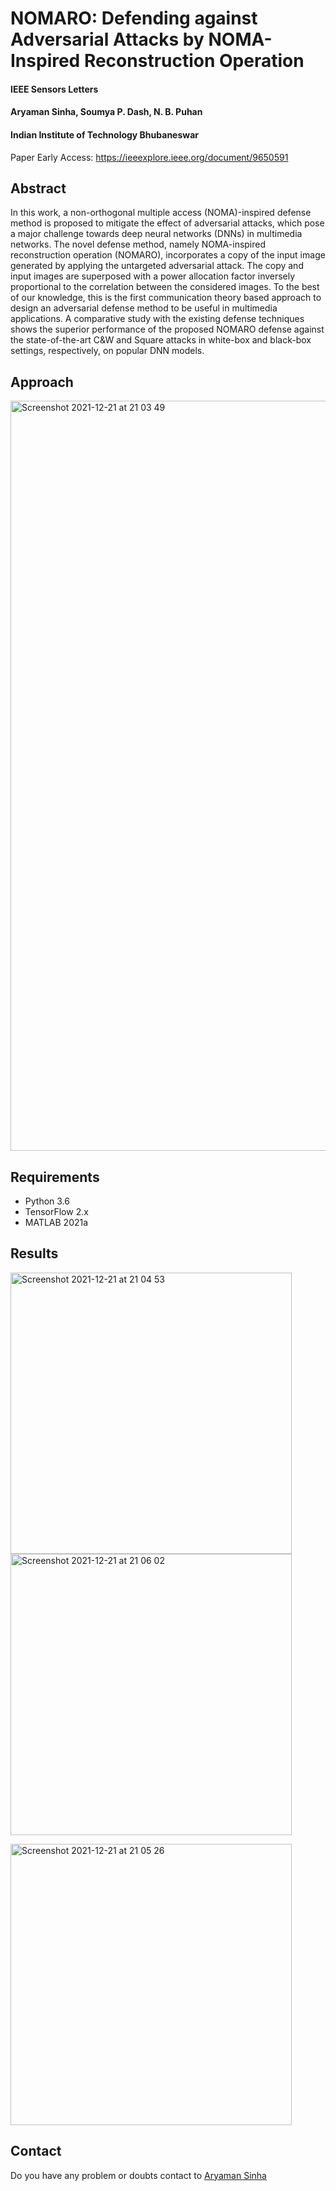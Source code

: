 # NOMARO: Defending against Adversarial Attacks by NOMA-Inspired Reconstruction Operation
#### IEEE Sensors Letters
#### Aryaman Sinha, Soumya P. Dash, N. B. Puhan
#### Indian Institute of Technology Bhubaneswar

Paper Early Access: https://ieeexplore.ieee.org/document/9650591

## Abstract
In this work, a non-orthogonal multiple access (NOMA)-inspired defense method is proposed to mitigate the effect of adversarial attacks, which pose a major challenge towards deep neural networks (DNNs) in multimedia networks. The novel defense method, namely NOMA-inspired reconstruction operation (NOMARO), incorporates a copy of the input image generated by applying the untargeted adversarial attack. The copy and input images are superposed with a power allocation factor inversely proportional to the correlation between the considered images. To the best of our knowledge, this is the first communication theory based approach to design an adversarial defense method to be useful in multimedia applications. A comparative study with the existing defense techniques shows the superior performance of the proposed NOMARO defense against the state-of-the-art C&W and Square attacks in white-box and black-box settings, respectively, on popular DNN models.

## Approach
<img width="1200" alt="Screenshot 2021-12-21 at 21 03 49" src="https://user-images.githubusercontent.com/40312186/146956539-bbd5b296-12b5-4679-a07a-14716c0406eb.png">

## Requirements 
 - Python 3.6 
 - TensorFlow 2.x
 - MATLAB 2021a 

## Results

<img width="450" alt="Screenshot 2021-12-21 at 21 04 53" src="https://user-images.githubusercontent.com/40312186/146956932-9f45daf4-3493-441e-9281-d7ade5c3012c.png"> <img width="450" alt="Screenshot 2021-12-21 at 21 06 02" src="https://user-images.githubusercontent.com/40312186/146956912-75a61e35-eabd-437f-b002-4d2f1a345122.png">

<img width="450" alt="Screenshot 2021-12-21 at 21 05 26" src="https://user-images.githubusercontent.com/40312186/146956923-090f66a3-21dc-47ba-a261-12a45a9c3961.png">

## Contact
Do you have any problem or doubts contact to [Aryaman Sinha](https://github.com/as791/)
